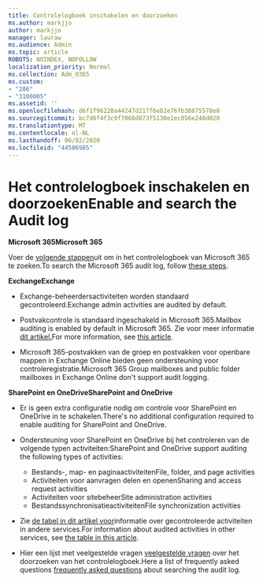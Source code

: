 ```yaml
---
title: Controlelogboek inschakelen en doorzoeken
ms.author: markjjo
author: markjjo
manager: lauraw
ms.audience: Admin
ms.topic: article
ROBOTS: NOINDEX, NOFOLLOW
localization_priority: Normal
ms.collection: Adm_O365
ms.custom:
- "286"
- "3100005"
ms.assetid: ''
ms.openlocfilehash: d6f1f96220a44247d217f6e82e76fb38875578e8
ms.sourcegitcommit: bc7d6f4f3c9f7060d073f5130e1ec856e248d020
ms.translationtype: MT
ms.contentlocale: nl-NL
ms.lasthandoff: 06/02/2020
ms.locfileid: "44506985"
---
```

# <a name="enable-and-search-the-audit-log"></a><span data-ttu-id="227d2-102">Het controlelogboek inschakelen en doorzoeken</span><span class="sxs-lookup"><span data-stu-id="227d2-102">Enable and search the Audit log</span></span>

<span data-ttu-id="227d2-103">**Microsoft 365**</span><span class="sxs-lookup"><span data-stu-id="227d2-103">**Microsoft 365**</span></span>

<span data-ttu-id="227d2-104">Voer de [volgende stappen](https://docs.microsoft.com/microsoft-365/compliance/search-the-audit-log-in-security-and-compliance#search-the-audit-log)uit om in het controlelogboek van Microsoft 365 te zoeken.</span><span class="sxs-lookup"><span data-stu-id="227d2-104">To search the Microsoft 365 audit log, follow [these steps](https://docs.microsoft.com/microsoft-365/compliance/search-the-audit-log-in-security-and-compliance#search-the-audit-log).</span></span>

<span data-ttu-id="227d2-105">**Exchange**</span><span class="sxs-lookup"><span data-stu-id="227d2-105">**Exchange**</span></span>

- <span data-ttu-id="227d2-106">Exchange-beheerdersactiviteiten worden standaard gecontroleerd.</span><span class="sxs-lookup"><span data-stu-id="227d2-106">Exchange admin activities are audited by default.</span></span>

- <span data-ttu-id="227d2-107">Postvakcontrole is standaard ingeschakeld in Microsoft 365.</span><span class="sxs-lookup"><span data-stu-id="227d2-107">Mailbox auditing is enabled by default in Microsoft 365.</span></span> <span data-ttu-id="227d2-108">Zie voor meer informatie [dit artikel.](https://docs.microsoft.com/microsoft-365/compliance/enable-mailbox-auditing)</span><span class="sxs-lookup"><span data-stu-id="227d2-108">For more information, see  [this article](https://docs.microsoft.com/microsoft-365/compliance/enable-mailbox-auditing).</span></span>

- <span data-ttu-id="227d2-109">Microsoft 365-postvakken van de groep en postvakken voor openbare mappen in Exchange Online bieden geen ondersteuning voor controleregistratie.</span><span class="sxs-lookup"><span data-stu-id="227d2-109">Microsoft 365 Group mailboxes and public folder mailboxes in Exchange Online don't support audit logging.</span></span>

<span data-ttu-id="227d2-110">**SharePoint en OneDrive**</span><span class="sxs-lookup"><span data-stu-id="227d2-110">**SharePoint and OneDrive**</span></span>

- <span data-ttu-id="227d2-111">Er is geen extra configuratie nodig om controle voor SharePoint en OneDrive in te schakelen.</span><span class="sxs-lookup"><span data-stu-id="227d2-111">There's no additional configuration required to enable auditing for SharePoint and OneDrive.</span></span>

- <span data-ttu-id="227d2-112">Ondersteuning voor SharePoint en OneDrive bij het controleren van de volgende typen activiteiten:</span><span class="sxs-lookup"><span data-stu-id="227d2-112">SharePoint and OneDrive support auditing the following types of activities:</span></span>

    - <span data-ttu-id="227d2-113">Bestands-, map- en paginaactiviteiten</span><span class="sxs-lookup"><span data-stu-id="227d2-113">File, folder, and page activities</span></span>
    - <span data-ttu-id="227d2-114">Activiteiten voor aanvragen delen en openen</span><span class="sxs-lookup"><span data-stu-id="227d2-114">Sharing and access request activities</span></span>
    - <span data-ttu-id="227d2-115">Activiteiten voor sitebeheer</span><span class="sxs-lookup"><span data-stu-id="227d2-115">Site administration activities</span></span>
    - <span data-ttu-id="227d2-116">Bestandssynchronisatieactiviteiten</span><span class="sxs-lookup"><span data-stu-id="227d2-116">File synchronization activities</span></span>

- <span data-ttu-id="227d2-117">Zie [de tabel in dit artikel voor](https://docs.microsoft.com/microsoft-365/compliance/search-the-audit-log-in-security-and-compliance#audited-activities)informatie over gecontroleerde activiteiten in andere services.</span><span class="sxs-lookup"><span data-stu-id="227d2-117">For information about audited activities in other services, see  [the table in this article](https://docs.microsoft.com/microsoft-365/compliance/search-the-audit-log-in-security-and-compliance#audited-activities).</span></span>

- <span data-ttu-id="227d2-118">Hier een lijst met veelgestelde vragen [veelgestelde vragen](https://docs.microsoft.com/microsoft-365/compliance/search-the-audit-log-in-security-and-compliance#frequently-asked-questions) over het doorzoeken van het controlelogboek.</span><span class="sxs-lookup"><span data-stu-id="227d2-118">Here a list of frequently asked questions [frequently asked questions](https://docs.microsoft.com/microsoft-365/compliance/search-the-audit-log-in-security-and-compliance#frequently-asked-questions) about searching the audit log.</span></span>